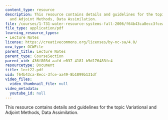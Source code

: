 ```yaml
---
content_type: resource
description: This resource contains details and guidelines for the topic Variational
  and Adjoint Methods, Data Assimilation.
file: /courses/1-731-water-resource-systems-fall-2006/f64b43ca8ecc3fceaa498b1899b131df_lect22.pdf
file_type: application/pdf
learning_resource_types:
- Lecture Notes
license: https://creativecommons.org/licenses/by-nc-sa/4.0/
ocw_type: OCWFile
parent_title: Lecture Notes
parent_type: CourseSection
parent_uid: 436f803d-aafd-e037-4181-b5d176483fc4
resourcetype: Document
title: lect22.pdf
uid: f64b43ca-8ecc-3fce-aa49-8b1899b131df
video_files:
  video_thumbnail_file: null
video_metadata:
  youtube_id: null
---
```

This resource contains details and guidelines for the topic Variational and Adjoint Methods, Data Assimilation.
